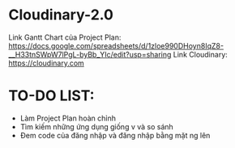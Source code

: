 # Cloudinary-2.0
Link Gantt Chart của Project Plan: https://docs.google.com/spreadsheets/d/1zloe990DHoyn8IqZ8-__H33tnSWpW7lPgL-byBb_YIc/edit?usp=sharing
Link Cloudinary: https://cloudinary.com

# TO-DO LIST:
- Làm Project Plan hoàn chỉnh
- Tìm kiếm những ứng dụng giống v và so sánh
- Đem code của đăng nhập và đăng nhập bằng mặt ng lên
